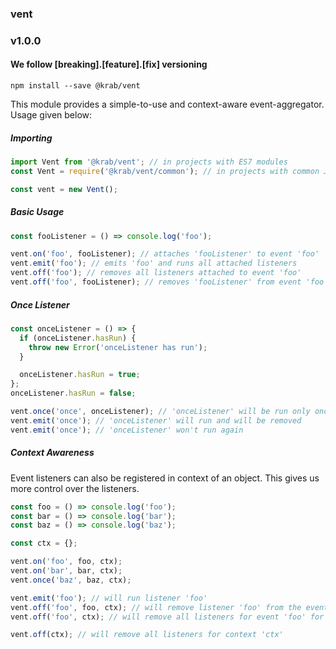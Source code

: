 ### vent

### v1.0.0

#### We follow [breaking].[feature].[fix] versioning

`npm install --save @krab/vent`

This module provides a simple-to-use and context-aware event-aggregator.
Usage given below:

##### Importing
```js
import Vent from '@krab/vent'; // in projects with ES7 modules
const Vent = require('@krab/vent/common'); // in projects with common JS modules

const vent = new Vent();

```

##### Basic Usage
```js
const fooListener = () => console.log('foo');

vent.on('foo', fooListener); // attaches 'fooListener' to event 'foo'
vent.emit('foo'); // emits 'foo' and runs all attached listeners
vent.off('foo'); // removes all listeners attached to event 'foo'
vent.off('foo', fooListener); // removes 'fooListener' from event 'foo'

```

##### Once Listener
```js
const onceListener = () => {
  if (onceListener.hasRun) {
    throw new Error('onceListener has run');
  }

  onceListener.hasRun = true;
};
onceListener.hasRun = false;

vent.once('once', onceListener); // 'onceListener' will be run only once for event 'once'
vent.emit('once'); // 'onceListener' will run and will be removed
vent.emit('once'); // 'onceListener' won't run again
```

##### Context Awareness

Event listeners can also be registered in context of an object. This gives us more control over the listeners.
```js
const foo = () => console.log('foo');
const bar = () => console.log('bar');
const baz = () => console.log('baz');

const ctx = {};

vent.on('foo', foo, ctx);
vent.on('bar', bar, ctx);
vent.once('baz', baz, ctx);

vent.emit('foo'); // will run listener 'foo'
vent.off('foo', foo, ctx); // will remove listener 'foo' from the event for context 'ctx'
vent.off('foo', ctx); // will remove all listeners for event 'foo' for context 'ctx'

vent.off(ctx); // will remove all listeners for context 'ctx'
```
